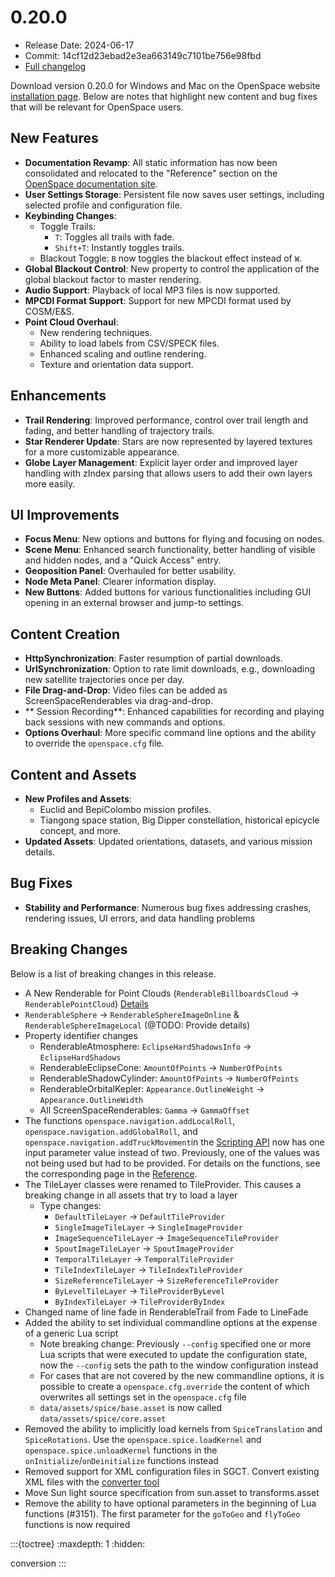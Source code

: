 # 0.20.0
  - Release Date: 2024-06-17
  - Commit: 14cf12d23ebad2e3ea663149c7101be756e98fbd
  - [Full changelog](https://github.com/OpenSpace/OpenSpace/releases/tag/releases%2Fv0.20.0)

Download version 0.20.0 for Windows and Mac on the OpenSpace website [installation page](https://www.openspaceproject.com/version-0200). Below are notes that highlight new content and bug fixes that will be relevant for OpenSpace users.

## New Features
- **Documentation Revamp**: All static information has now been consolidated and relocated to the "Reference" section on the [OpenSpace documentation site](https://docs.openspaceproject.com).
- **User Settings Storage**: Persistent file now saves user settings, including selected profile and configuration file.
- **Keybinding Changes**:
	-   Toggle Trails:
	    -   `T`: Toggles all trails with fade.
	    -   `Shift+T`: Instantly toggles trails.
	-   Blackout Toggle: `B` now toggles the blackout effect instead of `W`.
- **Global Blackout Control**: New property to control the application of the global blackout factor to master rendering.
- **Audio Support**: Playback of local MP3 files is now supported.
- **MPCDI Format Support**: Support for new MPCDI format used by COSM/E&S.
- **Point Cloud Overhaul**:
  - New rendering techniques.
  - Ability to load labels from CSV/SPECK files.
  - Enhanced scaling and outline rendering.
  - Texture and orientation data support.

## Enhancements
- **Trail Rendering**: Improved performance, control over trail length and fading, and better handling of trajectory trails.
- **Star Renderer Update**: Stars are now represented by layered textures for a more customizable appearance.
- **Globe Layer Management**: Explicit layer order and improved layer handling with zIndex parsing that allows users to add their own layers more easily.

## UI Improvements
- **Focus Menu**: New options and buttons for flying and focusing on nodes.
- **Scene Menu**: Enhanced search functionality, better handling of visible and hidden nodes, and a "Quick Access" entry.
- **Geoposition Panel**: Overhauled for better usability.
- **Node Meta Panel**: Clearer information display.
- **New Buttons**: Added buttons for various functionalities including GUI opening in an external browser and jump-to settings.

## Content Creation
- **HttpSynchronization**: Faster resumption of partial downloads.
- **UrlSynchronization**: Option to rate limit downloads, e.g., downloading new satellite trajectories once per day.
- **File Drag-and-Drop**: Video files can be added as ScreenSpaceRenderables via drag-and-drop.
- ** Session Recording**: Enhanced capabilities for recording and playing back sessions with new commands and options.
- **Options Overhaul**: More specific command line options and the ability to override the `openspace.cfg` file.

## Content and Assets
- **New Profiles and Assets**:
  - Euclid and BepiColombo mission profiles.
  - Tiangong space station, Big Dipper constellation, historical epicycle concept, and more.
- **Updated Assets**: Updated orientations, datasets, and various mission details.

## Bug Fixes
- **Stability and Performance**: Numerous bug fixes addressing crashes, rendering issues, UI errors, and data handling problems

## Breaking Changes
Below is a list of breaking changes in this release.

- A New Renderable for Point Clouds (`RenderableBillboardsCloud` &rarr; `RenderablePointCloud`) [Details](./conversion.md#a-new-renderable-for-point-clouds)
- `RenderableSphere` &rarr; `RenderableSphereImageOnline` & `RenderableSphereImageLocal` (@TODO: Provide details)
- Property identifier changes
  - RenderableAtmosphere: `EclipseHardShadowsInfo` &rarr; `EclipseHardShadows`
  - RenderableEclipseCone: `AmountOfPoints` &rarr; `NumberOfPoints`
  - RenderableShadowCylinder: `AmountOfPoints` &rarr; `NumberOfPoints`
  - RenderableOrbitalKepler: `Appearance.OutlineWeight` &rarr; `Appearance.OutlineWidth`
  - All ScreenSpaceRenderables: `Gamma` &rarr; `GammaOffset`
- The functions `openspace.navigation.addLocalRoll`, `openspace.navigation.addGlobalRoll`, and `openspace.navigation.addTruckMovement`in the [Scripting API](/generated/scripting-api/index.md) now has one input parameter value instead of two. Previously, one of the values was not being used but had to be provided. For details on the functions, see the corresponding page in the [Reference](/generated/scripting-api/openspace.navigation.md).
- The TileLayer classes were renamed to TileProvider. This causes a breaking change in all assets that try to load a layer
  - Type changes:
    - `DefaultTileLayer` &rarr; `DefaultTileProvider`
    - `SingleImageTileLayer` &rarr; `SingleImageProvider`
    - `ImageSequenceTileLayer` &rarr; `ImageSequenceTileProvider`
    - `SpoutImageTileLayer` &rarr; `SpoutImageProvider`
    - `TemporalTileLayer` &rarr; `TemporalTileProvider`
    - `TileIndexTileLayer` &rarr; `TileIndexTileProvider`
    - `SizeReferenceTileLayer` &rarr; `SizeReferenceTileProvider`
    - `ByLevelTileLayer` &rarr; `TileProviderByLevel`
    - `ByIndexTileLayer` &rarr; `TileProviderByIndex`
- Changed name of line fade in RenderableTrail from Fade to LineFade
- Added the ability to set individual commandline options at the expense of a generic Lua script
  - Note breaking change: Previously `--config` specified one or more Lua scripts that were executed to update the configuration state, now the `--config` sets the path to the window configuration instead
  - For cases that are not covered by the new commandline options, it is possible to create a `openspace.cfg.override` the content of which overwrites all settings set in the `openspace.cfg` file
  - `data/assets/spice/base.asset` is now called `data/assets/spice/core.asset`
- Removed the ability to implicitly load kernels from `SpiceTranslation` and `SpiceRotations`. Use the `openspace.spice.loadKernel` and `openspace.spice.unloadKernel` functions in the `onInitialize`/`onDeinitialize` functions instead
- Removed support for XML configuration files in SGCT. Convert existing XML files with the [converter tool](https://tools.openspaceproject.com)
- Move Sun light source specification from sun.asset to transforms.asset
- Remove the ability to have optional parameters in the beginning of Lua functions (#3151). The first parameter for the `goToGeo` and `flyToGeo` functions is now required

:::{toctree}
:maxdepth: 1
:hidden:

conversion
:::
